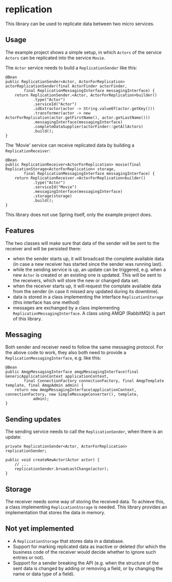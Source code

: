 # replication
This library can be used to replicate data between two micro services.

## Usage
The example project shows a simple setup, in which `Actors` of the service `Actors` can be replicated into the service `Movie`.

The `Actor` service needs to build a `ReplicationSender` like this:
```
@Bean
public ReplicationSender<Actor, ActorForReplication> actorReplicationSender(final ActorFinder actorFinder,
		final ReplicationMessagingInterface messagingInterface) {
	return ReplicationSender.<Actor, ActorForReplication>builder() 
			.type("Actor") 
			.serviceId("Actor") 
			.idExtractor(actor -> String.valueOf(actor.getKey())) 
			.transformer(actor -> new ActorForReplication(actor.getFirstName(), actor.getLastName())) 
			.messagingInterface(messagingInterface) 
			.completeDataSupplier(actorFinder::getAllActors) 
			.build();
}
```

The 'Movie' service can receive replicated data by building a `ReplicationReceiver`:
```
@Bean
public ReplicationReceiver<ActorForReplication> movie(final ReplicationStorage<ActorForReplication> storage,
		final ReplicationMessagingInterface messagingInterface) {
	return ReplicationReceiver.<ActorForReplication>builder() 
			.type("Actor") 
			.serviceId("Movie") 
			.messagingInterface(messagingInterface) 
			.storage(storage) 
			.build();
}
```
This library does not use Spring itself, only the example project does.

## Features
The two classes will make sure that data of the sender will be sent to the receiver and will be persisted there:
- when the sender starts up, it will broadcast the complete available data (in case a new receiver has started since the sender was running last).
- while the sending service is up, an update can be triggered, e.g. when a new `Actor` is created or an existing one is updated.
This will be sent to the receivers, which will store the new or changed data set.
- when the receiver starts up, it will request the complate available data from the sender (in case it missed any updated during its downtime).
- data is stored in a class implementing the interface `ReplicationStorage` (this interface has one method)
- messages are exchanged by a class implementing `ReplicationMessagingInterface`. A class using AMQP (RabbitMQ) is part of this library.

## Messaging
Both sender and receiver need to follow the same messaging protocol. For the above code to work, they also both need to provide a `ReplicationMessagingInterface`, e.g. like this:
```
@Bean
public AmqpMessagingInterface amqpMessagingInterface(final GenericApplicationContext applicationContext,
		final ConnectionFactory connectionFactory, final AmqpTemplate template, final AmqpAdmin admin) {
	return new AmqpMessagingInterface(applicationContext, connectionFactory, new SimpleMessageConverter(), template,
			admin);
}
```

## Sending updates
The sending service needs to call the `ReplicationSender`, when there is an update:
```
private ReplicationSender<Actor, ActorForReplication> replicationSender;

public void createNewActor(Actor actor) {
	// ...
	replicationSender.broadcastChange(actor);
}
```

## Storage
The receiver needs some way of storing the received data. To achieve this, a class implementing `ReplicationStorage` is needed. 
This library provides an implementation that stores the data in memory.

## Not yet implemented
- A `ReplicationStorage` that stores data in a database.
- Support for marking replicated data as inactive or deleted (for which the business code of the receiver would decide whether to ignore such entries or not).
- Support for a sender breaking the API (e.g. when the structure of the sent data is changed by adding or removing a field, or by changing the name or data type of a field).
